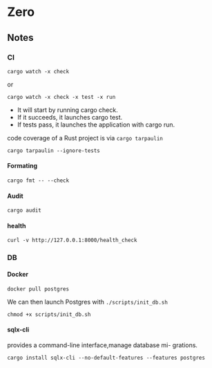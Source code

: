 # Zero




## Notes

### CI
```shell
cargo watch -x check
```
or
```shell
cargo watch -x check -x test -x run
```

- It will start by running cargo check.
- If it succeeds, it launches cargo test.
- If tests pass, it launches the application with cargo run.

code coverage of a Rust project is via `cargo tarpaulin`

```shell
cargo tarpaulin --ignore-tests
```

#### Formating
```shell
cargo fmt -- --check
```

#### Audit 
```shell
cargo audit
```
#### health 
```shell
curl -v http://127.0.0.1:8000/health_check
```

### DB
#### Docker

```shell
docker pull postgres
```
We can then launch Postgres with `./scripts/init_db.sh`

```shell
chmod +x scripts/init_db.sh
```
#### sqlx-cli
provides a command-line interface,manage database mi- grations.
 
```shell
cargo install sqlx-cli --no-default-features --features postgres
```